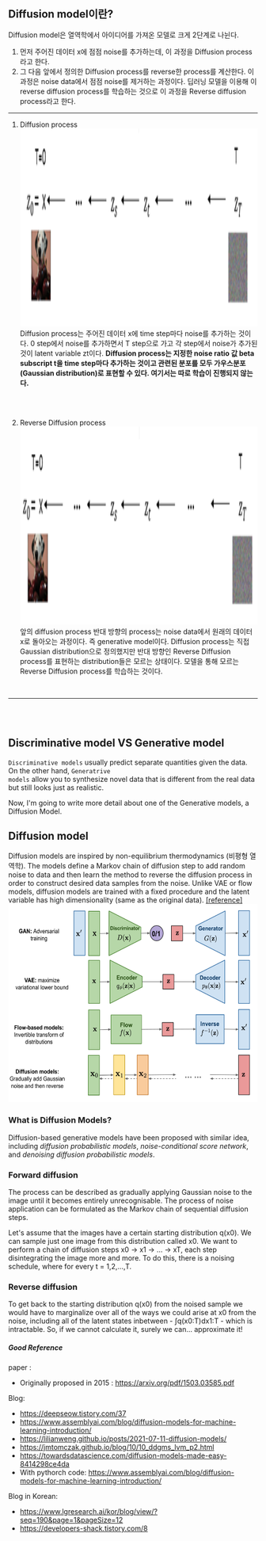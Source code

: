 
## Diffusion model이란?
Diffusion model은 열역학에서 아이디어를 가져온 모델로 크게 2단계로 나뉜다.
1. 먼저 주어진 데이터 x에 점점 noise를 추가하는데, 이 과정을 Diffusion process라고 한다. 
2. 그 다음 앞에서 정의한 Diffusion process를 reverse한 process를 계산한다. 이 과정은 noise data에서 점점 noise를 제거하는 과정이다. 딥러닝 모델을 이용해 이 reverse diffusion process를 학습하는 것으로 이 과정을 Reverse diffusion process라고 한다.

<hr>

1. Diffusion process <br>
<img src="./../img/diffusion/01.PNG" height=400 width=750> <br>
Diffusion process는 주어진 데이터 x에 time step마다 noise를 추가하는 것이다. 0 step에서 noise를 추가하면서 T step으로 가고 각 step에서 noise가 추가된 것이 latent variable zt이다. <B>Diffusion process는 지정한 noise ratio 값 beta subscript t을 time step마다 추가하는 것이고 관련된 분포를 모두 가우스분포(Gaussian distribution)로 표현할 수 있다. 여기서는 따로 학습이 진행되지 않는다.</b>
<br>
<br>

2. Reverse Diffusion process <br>
<img src="./../img/diffusion/02.PNG" height=400 width=750> <br>
앞의 diffusion process 반대 방향의 process는 noise data에서 원래의 데이터 x로 돌아오는 과정이다. 즉 generative model이다. Diffusion process는 직접 Gaussian distribution으로 정의했지만 반대 방향인 Reverse Diffusion process를 표현하는 distribution들은 모르는 상태이다. 모델을 통해 모르는 Reverse Diffusion process를 학습하는 것이다.
<br>
<hr>
<br><br>

## Discriminative model VS Generative model
<code>Discriminative models</code> usually predict separate quantities given the data. On the other hand, <code>Generatrive models</code> allow you to synthesize novel data that is different from the real data but still looks just as realistic.

Now, I'm going to write more detail about one of the Generative models, a Diffusion Model.

## Diffusion model
Diffusion models are inspired by non-equilibrium thermodynamics (비평형 열역학). The models define a Markov chain of diffusion step to add random noise to data and then learn the method to reverse the diffusion process in order to construct desired data samples from the noise.
Unlike VAE or flow models, diffusion models are trained with a fixed procedure and the latent variable has high dimensionality (same as the original data). [[reference]](https://lilianweng.github.io/posts/2021-07-11-diffusion-models/) <br/>
<img src="./../img/06/generative-overview.png" height=400 width=750>
<br/>


### What is Diffusion Models?
Diffusion-based generative models have been proposed with similar idea, including <i>diffusion probabilistic models</i>, <i>noise-conditional score network</i>, and <i>denoising diffusion probabilistic models</i>.


### Forward diffusion
The process can be described as gradually applying Gaussian noise to the image until it becomes entirely unrecognisable. The process of noise application can be formulated as the Markov chain of sequential diffusion steps.

Let's assume that the images have a certain starting distribution q(x0). We can sample just one image from this distribution called x0. We want to perform a chain of diffusion steps x0 -> x1 -> ... -> xT, each step disintegrating the image more and more. To do this, there is a noising schedule, where for every t = 1,2,...,T.


### Reverse diffusion
To get back to the starting distribution q(x0) from the noised sample we would have to marginalize over all of the ways we could arise at x0 from the noise, including all of the latent states inbetween - ∫q(x0:T)dx1:T - which is intractable. So, if we cannot calculate it, surely we can… approximate it!





##### Good Reference
paper :
- Originally proposed in 2015 : https://arxiv.org/pdf/1503.03585.pdf

Blog: 
- https://deepseow.tistory.com/37
- https://www.assemblyai.com/blog/diffusion-models-for-machine-learning-introduction/
- https://lilianweng.github.io/posts/2021-07-11-diffusion-models/
- https://jmtomczak.github.io/blog/10/10_ddgms_lvm_p2.html
- https://towardsdatascience.com/diffusion-models-made-easy-8414298ce4da
- With pythorch code: https://www.assemblyai.com/blog/diffusion-models-for-machine-learning-introduction/

Blog in Korean:
- https://www.lgresearch.ai/kor/blog/view/?seq=190&page=1&pageSize=12
- https://developers-shack.tistory.com/8

